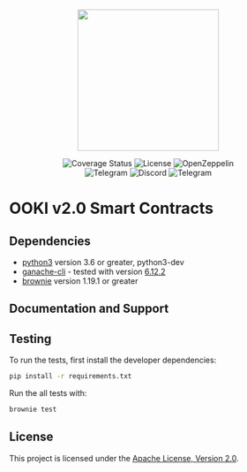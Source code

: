 <br/>
<p align="center"><img src="https://user-images.githubusercontent.com/1526150/185404709-25820340-18e6-4dd6-b0f8-05a1b91ba803.png" width="256" /></p>

<div align="center">

  <a href='' style="text-decoration:none;">
    <img src='https://img.shields.io/coveralls/github/OokiTrade/contractsV2' alt='Coverage Status' />
  </a>
  <a href='https://github.com/OokiTrade/contractsV2/blob/development/LICENSE' style="text-decoration:none;">
    <img src='https://img.shields.io/github/license/OokiTrade/contractsV2' alt='License' />
  </a>
  <a href='https://docs.openzeppelin.com/' style="text-decoration:none;">
    <img src='https://img.shields.io/badge/built%20with-OpenZeppelin-3677FF' alt='OpenZeppelin' />
  </a>
  <br/>
  <a href='https://t.me/OokiTrade' style="text-decoration:none;">
    <img src='https://img.shields.io/badge/chat-on%20telegram-9cf.svg?longCache=true' alt='Telegram' />
  </a>
  <a href='https://discord.gg/4wPVA6a' style="text-decoration:none;">
    <img src='https://img.shields.io/discord/450115178516971531?label=Discord' alt='Discord' />
  </a>
  <a href='https://t.me/OokiTrade' style="text-decoration:none;">
    <img src='https://img.shields.io/twitter/follow/OokiTrade?style=social' alt='Telegram' />
  </a>
  
</div>

# OOKI v2.0 Smart Contracts

## Dependencies

* [python3](https://www.python.org/downloads/release/python-368/) version 3.6 or greater, python3-dev
* [ganache-cli](https://github.com/trufflesuite/ganache-cli) - tested with version [6.12.2](https://github.com/trufflesuite/ganache-cli/releases/tag/v6.12.2)
* [brownie](https://github.com/eth-brownie/brownie/) version 1.19.1 or greater

## Documentation and Support

## Testing

To run the tests, first install the developer dependencies:

```bash
pip install -r requirements.txt
```

Run the all tests with:

```bash
brownie test
```

## License

This project is licensed under the [Apache License, Version 2.0](LICENSE).
